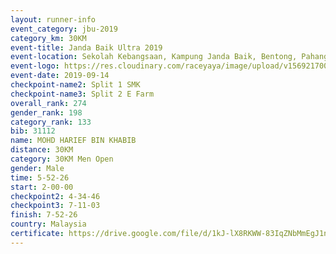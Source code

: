 ```yaml
---
layout: runner-info 
event_category: jbu-2019 
category_km: 30KM 
event-title: Janda Baik Ultra 2019  
event-location: Sekolah Kebangsaan, Kampung Janda Baik, Bentong, Pahang, Malaysia 
event-logo: https://res.cloudinary.com/raceyaya/image/upload/v1569217009/logo/janda-baik_vch1pc.jpg 
event-date: 2019-09-14 
checkpoint-name2: Split 1 SMK 
checkpoint-name3: Split 2 E Farm 
overall_rank: 274
gender_rank: 198
category_rank: 133
bib: 31112
name: MOHD HARIEF BIN KHABIB
distance: 30KM
category: 30KM Men Open
gender: Male
time: 5-52-26
start: 2-00-00
checkpoint2: 4-34-46
checkpoint3: 7-11-03
finish: 7-52-26
country: Malaysia
certificate: https://drive.google.com/file/d/1kJ-lX8RKWW-83IqZNbMmEgJ1nTds2MG4/view?usp=sharing
---
```

